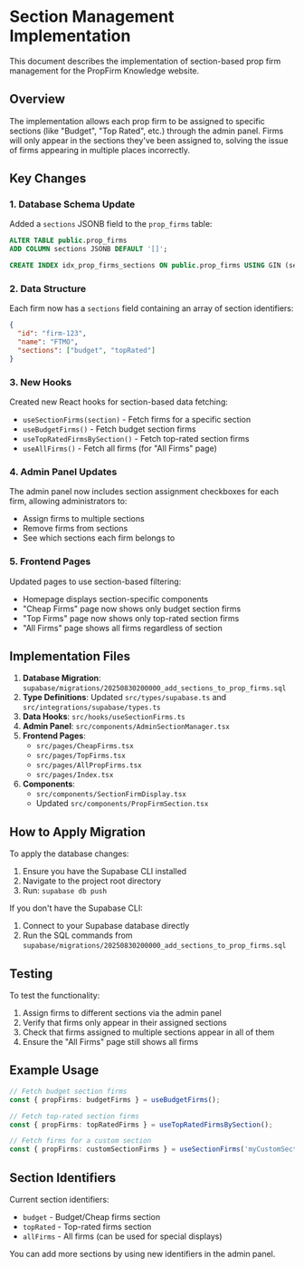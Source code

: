 # Section Management Implementation

This document describes the implementation of section-based prop firm management for the PropFirm Knowledge website.

## Overview

The implementation allows each prop firm to be assigned to specific sections (like "Budget", "Top Rated", etc.) through the admin panel. Firms will only appear in the sections they've been assigned to, solving the issue of firms appearing in multiple places incorrectly.

## Key Changes

### 1. Database Schema Update

Added a `sections` JSONB field to the `prop_firms` table:

```sql
ALTER TABLE public.prop_firms 
ADD COLUMN sections JSONB DEFAULT '[]';

CREATE INDEX idx_prop_firms_sections ON public.prop_firms USING GIN (sections);
```

### 2. Data Structure

Each firm now has a `sections` field containing an array of section identifiers:
```json
{
  "id": "firm-123",
  "name": "FTMO",
  "sections": ["budget", "topRated"]
}
```

### 3. New Hooks

Created new React hooks for section-based data fetching:
- `useSectionFirms(section)` - Fetch firms for a specific section
- `useBudgetFirms()` - Fetch budget section firms
- `useTopRatedFirmsBySection()` - Fetch top-rated section firms
- `useAllFirms()` - Fetch all firms (for "All Firms" page)

### 4. Admin Panel Updates

The admin panel now includes section assignment checkboxes for each firm, allowing administrators to:
- Assign firms to multiple sections
- Remove firms from sections
- See which sections each firm belongs to

### 5. Frontend Pages

Updated pages to use section-based filtering:
- Homepage displays section-specific components
- "Cheap Firms" page now shows only budget section firms
- "Top Firms" page now shows only top-rated section firms
- "All Firms" page shows all firms regardless of section

## Implementation Files

1. **Database Migration**: `supabase/migrations/20250830200000_add_sections_to_prop_firms.sql`
2. **Type Definitions**: Updated `src/types/supabase.ts` and `src/integrations/supabase/types.ts`
3. **Data Hooks**: `src/hooks/useSectionFirms.ts`
4. **Admin Panel**: `src/components/AdminSectionManager.tsx`
5. **Frontend Pages**: 
   - `src/pages/CheapFirms.tsx`
   - `src/pages/TopFirms.tsx`
   - `src/pages/AllPropFirms.tsx`
   - `src/pages/Index.tsx`
6. **Components**:
   - `src/components/SectionFirmDisplay.tsx`
   - Updated `src/components/PropFirmSection.tsx`

## How to Apply Migration

To apply the database changes:

1. Ensure you have the Supabase CLI installed
2. Navigate to the project root directory
3. Run: `supabase db push`

If you don't have the Supabase CLI:

1. Connect to your Supabase database directly
2. Run the SQL commands from `supabase/migrations/20250830200000_add_sections_to_prop_firms.sql`

## Testing

To test the functionality:

1. Assign firms to different sections via the admin panel
2. Verify that firms only appear in their assigned sections
3. Check that firms assigned to multiple sections appear in all of them
4. Ensure the "All Firms" page still shows all firms

## Example Usage

```typescript
// Fetch budget section firms
const { propFirms: budgetFirms } = useBudgetFirms();

// Fetch top-rated section firms
const { propFirms: topRatedFirms } = useTopRatedFirmsBySection();

// Fetch firms for a custom section
const { propFirms: customSectionFirms } = useSectionFirms('myCustomSection');
```

## Section Identifiers

Current section identifiers:
- `budget` - Budget/Cheap firms section
- `topRated` - Top-rated firms section
- `allFirms` - All firms (can be used for special displays)

You can add more sections by using new identifiers in the admin panel.
